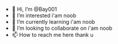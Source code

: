 - 👋 Hi, I’m @Bay001
- 👀 I’m interested i'am noob
- 🌱 I’m currently learning i'am noob
- 💞️ I’m looking to collaborate on i'am noob
- 📫 How to reach me here thank u

<!---
Bay001/Bay001 is a ✨ special ✨ repository because its `README.md` (this file) appears on your GitHub profile.
You can click the Preview link to take a look at your changes.
--->
